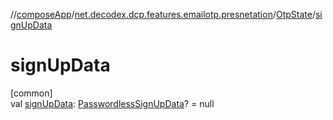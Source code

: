 //[composeApp](../../../index.md)/[net.decodex.dcp.features.emailotp.presnetation](../index.md)/[OtpState](index.md)/[signUpData](sign-up-data.md)

# signUpData

[common]\
val [signUpData](sign-up-data.md): [PasswordlessSignUpData](../../net.decodex.dcp.core.supertokens.recipes.passwordless/-passwordless-sign-up-data/index.md)? = null
